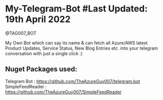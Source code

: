 # My-Telegram-Bot #Last Updated: 19th April 2022

@TAG007_BOT

My Own Bot which can say its name &amp; can fetch all Azure/AWS latest Product Updates, Service Status, New Blog Entries etc. into your telegram conversation with just a single click :)

Nuget Packages used:
--------------------
Telegram Bot : https://github.com/TheAzureGuy007/telegram.bot </Br>
SimpleFeedReader : https://github.com/TheAzureGuy007/SimpleFeedReader
